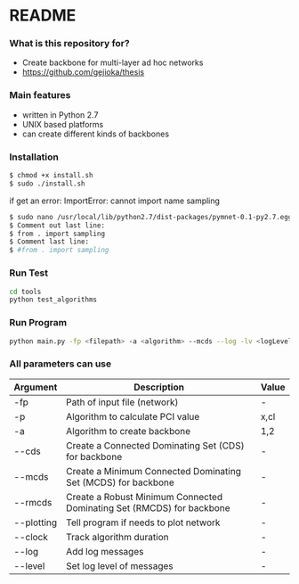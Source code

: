 # README #

### What is this repository for? ###

* Create backbone for multi-layer ad hoc networks
* https://github.com/gejioka/thesis

### Main features ###

* written in Python 2.7
* UNIX based platforms
* can create different kinds of backbones

### Installation ###
```sh
$ chmod +x install.sh
$ sudo ./install.sh
```

if get an error: ImportError: cannot import name sampling
```sh
$ sudo nano /usr/local/lib/python2.7/dist-packages/pymnet-0.1-py2.7.egg/pymnet/__init__.py
$ Comment out last line:
$ from . import sampling
$ Comment last line:
$ #from . import sampling
```

### Run Test ###
```sh
cd tools
python test_algorithms
```

### Run Program ###
```sh
python main.py -fp <filepath> -a <algorithm> --mcds --log -lv <logLevel> --plotting
```

### All parameters can use ###
| Argument | Description | Value |
| --- | --- | --- |
| -fp | Path of input file (network) | - |
| -p | Algorithm to calculate PCI value | x,cl |
| -a | Algorithm to create backbone | 1,2 |
| --cds | Create a Connected Dominating Set (CDS) for backbone | - |
| --mcds | Create a Minimum Connected Dominating Set (MCDS) for backbone | - |
| --rmcds | Create a Robust Minimum Connected Dominating Set (RMCDS) for backbone | - |
| --plotting | Tell program if needs to plot network | - |
| --clock | Track algorithm duration | - |
| --log | Add log messages | - |
| --level | Set log level of messages | - |
